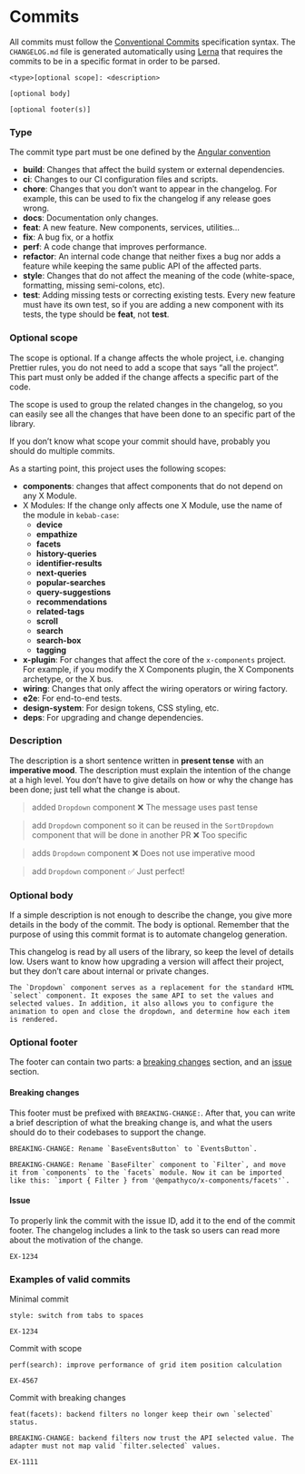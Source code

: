 # Commits

All commits must follow the
[Conventional Commits](https://www.conventionalcommits.org/en/v1.0.0/#summary) specification syntax.
The `CHANGELOG.md` file is generated automatically using [Lerna](https://github.com/lerna/lerna)
that requires the commits to be in a specific format in order to be parsed.

```
<type>[optional scope]: <description>

[optional body]

[optional footer(s)]

```

### Type

The commit type part must be one defined by the
[Angular convention](https://github.com/angular/angular/blob/22b96b9/CONTRIBUTING.md#type)

- **build**: Changes that affect the build system or external dependencies.
- **ci**: Changes to our CI configuration files and scripts.
- **chore**: Changes that you don’t want to appear in the changelog. For example, this can be used
  to fix the changelog if any release goes wrong.
- **docs**: Documentation only changes.
- **feat**: A new feature. New components, services, utilities…
- **fix**: A bug fix, or a hotfix
- **perf**: A code change that improves performance.
- **refactor**: An internal code change that neither fixes a bug nor adds a feature while keeping
  the same public API of the affected parts.
- **style**: Changes that do not affect the meaning of the code (white-space, formatting, missing
  semi-colons, etc).
- **test**: Adding missing tests or correcting existing tests. Every new feature must have its own
  test, so if you are adding a new component with its tests, the type should be **feat**, not
  **test**.

### Optional scope

The scope is optional. If a change affects the whole project, i.e. changing Prettier rules, you do
not need to add a scope that says “all the project”. This part must only be added if the change
affects a specific part of the code.

The scope is used to group the related changes in the changelog, so you can easily see all the
changes that have been done to an specific part of the library.

If you don’t know what scope your commit should have, probably you should do multiple commits.

As a starting point, this project uses the following scopes:

- **components**: changes that affect components that do not depend on any X Module.
- X Modules: If the change only affects one X Module, use the name of the module in `kebab-case`:
  - **device**
  - **empathize**
  - **facets**
  - **history-queries**
  - **identifier-results**
  - **next-queries**
  - **popular-searches**
  - **query-suggestions**
  - **recommendations**
  - **related-tags**
  - **scroll**
  - **search**
  - **search-box**
  - **tagging**
- **x-plugin**: For changes that affect the core of the `x-components` project. For example, if you
  modify the X Components plugin, the X Components archetype, or the X bus.
- **wiring**: Changes that only affect the wiring operators or wiring factory.
- **e2e**: For end-to-end tests.
- **design-system**: For design tokens, CSS styling, etc.
- **deps**: For upgrading and change dependencies.

### Description

The description is a short sentence written in **present tense** with an **imperative mood**. The
description must explain the intention of the change at a high level. You don’t have to give details
on how or why the change has been done; just tell what the change is about.

> added `Dropdown` component ❌ The message uses past tense

> add `Dropdown` component so it can be reused in the `SortDropdown` component that will be done in
> another PR ❌ Too specific

> adds `Dropdown` component ❌ Does not use imperative mood

> add `Dropdown` component ✅ Just perfect!

### Optional body

If a simple description is not enough to describe the change, you give more details in the body of
the commit. The body is optional. Remember that the purpose of using this commit format is to
automate changelog generation.

This changelog is read by all users of the library, so keep the level of details low. Users want to
know how upgrading a version will affect their project, but they don’t care about internal or
private changes.

```
The `Dropdown` component serves as a replacement for the standard HTML `select` component. It exposes the same API to set the values and selected values. In addition, it also allows you to configure the animation to open and close the dropdown, and determine how each item is rendered.
```

### Optional footer

The footer can contain two parts: a [breaking changes](#breaking-changes) section, and an
[issue](#issue) section.

#### Breaking changes

This footer must be prefixed with `BREAKING-CHANGE:`. After that, you can write a brief description
of what the breaking change is, and what the users should do to their codebases to support the
change.

```
BREAKING-CHANGE: Rename `BaseEventsButton` to `EventsButton`.
```

```
BREAKING-CHANGE: Rename `BaseFilter` component to `Filter`, and move it from `components` to the `facets` module. Now it can be imported like this: `import { Filter } from '@empathyco/x-components/facets'`.
```

#### Issue

To properly link the commit with the issue ID, add it to the end of the commit footer. The changelog
includes a link to the task so users can read more about the motivation of the change.

```
EX-1234
```

### Examples of valid commits

Minimal commit

```
style: switch from tabs to spaces

EX-1234
```

Commit with scope

```
perf(search): improve performance of grid item position calculation

EX-4567
```

Commit with breaking changes

```
feat(facets): backend filters no longer keep their own `selected` status.

BREAKING-CHANGE: backend filters now trust the API selected value. The adapter must not map valid `filter.selected` values.

EX-1111
```
